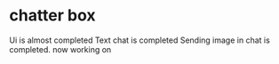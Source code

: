 # chatter box


Ui is almost completed
Text chat is completed
Sending image in chat is completed.
now working on 